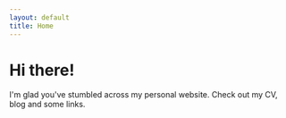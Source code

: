 ```yaml
---
layout: default
title: Home
---
```


# Hi there!

I'm glad you've stumbled across my personal website. Check out my CV, blog and some links.
